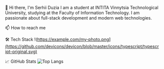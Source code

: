 👋 Hi there, I'm Serhii Duzia
I am a student at INTITA Vinnytsia Technological University, studying at the Faculty of Information Technology. I am passionate about full-stack development and modern web technologies.

📫 How to reach me

🛠 Tech Stack
!(https://example.com/my-photo.png](https://github.com/devicons/devicon/blob/master/icons/typescript/typescript-original.svg)
<avatar src="https://example.com/my-photo.png" alt="My photo"/>
<avatar src="https://example.com/my-photo.png" alt="My photo"/>
<avatar src="https://example.com/my-photo.png" alt="My photo"/>
<avatar src="https://example.com/my-photo.png" alt="My photo"/>
<avatar src="https://example.com/my-photo.png" alt="My photo"/>
<avatar src="https://example.com/my-photo.png" alt="My photo"/>
<avatar src="https://example.com/my-photo.png" alt="My photo"/>
<avatar src="https://example.com/my-photo.png" alt="My photo"/>
<avatar src="https://example.com/my-photo.png" alt="My photo"/>
<avatar src="https://example.com/my-photo.png" alt="My photo"/>
<avatar src="https://example.com/my-photo.png" alt="My photo"/>
<avatar src="https://example.com/my-photo.png" alt="My photo"/>


📈 GitHub Stats
![Top Langs](https://github-readme-stats.vercel.app/api/top-langs/?username=anuraghazra&layout=compact)
